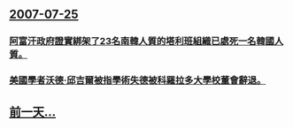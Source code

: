 ## [2007-07-25](/zh/news/2007/07/25/index.md)

### [阿富汗政府證實綁架了23名南韓人質的塔利班組織已處死一名韓國人質。](/zh/news/2007/07/25/阿富汗政府證實綁架了23名南韓人質的塔利班組織已處死一名韓國人質.md)
### [美國學者沃德·邱吉爾被指學術失德被科羅拉多大學校董會辭退。](/zh/news/2007/07/25/美國學者沃德-邱吉爾被指學術失德被科羅拉多大學校董會辭退.md)
## [前一天...](/zh/news/2007/07/23/index.md)

